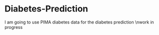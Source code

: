 # Diabetes-Prediction
I am going to use PIMA diabetes data for the diabetes prediction
\nwork in progress
